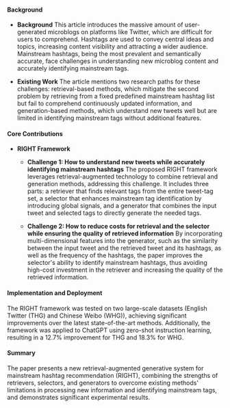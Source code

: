 #### Background
- **Background**
This article introduces the massive amount of user-generated microblogs on platforms like Twitter, which are difficult for users to comprehend. Hashtags are used to convey central ideas and topics, increasing content visibility and attracting a wider audience. Mainstream hashtags, being the most prevalent and semantically accurate, face challenges in understanding new microblog content and accurately identifying mainstream tags.

- **Existing Work**
The article mentions two research paths for these challenges: retrieval-based methods, which mitigate the second problem by retrieving from a fixed predefined mainstream hashtag list but fail to comprehend continuously updated information, and generation-based methods, which understand new tweets well but are limited in identifying mainstream tags without additional features.

#### Core Contributions
  - **RIGHT Framework**
      - **Challenge 1: How to understand new tweets while accurately identifying mainstream hashtags**
        The proposed RIGHT framework leverages retrieval-augmented technology to combine retrieval and generation methods, addressing this challenge. It includes three parts: a retriever that finds relevant tags from the entire tweet-tag set, a selector that enhances mainstream tag identification by introducing global signals, and a generator that combines the input tweet and selected tags to directly generate the needed tags.

      - **Challenge 2: How to reduce costs for retrieval and the selector while ensuring the quality of retrieved information**
        By incorporating multi-dimensional features into the generator, such as the similarity between the input tweet and the retrieved tweet and its hashtags, as well as the frequency of the hashtags, the paper improves the selector's ability to identify mainstream hashtags, thus avoiding high-cost investment in the retriever and increasing the quality of the retrieved information.

#### Implementation and Deployment
The RIGHT framework was tested on two large-scale datasets (English Twitter (THG) and Chinese Weibo (WHG)), achieving significant improvements over the latest state-of-the-art methods. Additionally, the framework was applied to ChatGPT using zero-shot instruction learning, resulting in a 12.7% improvement for THG and 18.3% for WHG.

#### Summary
The paper presents a new retrieval-augmented generative system for mainstream hashtag recommendation (RIGHT), combining the strengths of retrievers, selectors, and generators to overcome existing methods' limitations in processing new information and identifying mainstream tags, and demonstrates significant experimental results.
